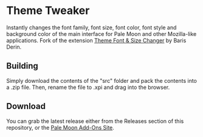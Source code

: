 # Theme Tweaker

Instantly changes the font family, font size, font color, font style and background color of the main interface for Pale Moon and other Mozilla-like applications. Fork of the extension [Theme Font & Size Changer](https://addons.mozilla.org/firefox/addon/theme-font-size-changer/) by Baris Derin.

## Building
Simply download the contents of the "src" folder  and pack the contents into a .zip file. Then, rename the file to .xpi and drag into the browser.

## Download
You can grab the latest release either from the Releases section of this repository, or the [Pale Moon Add-Ons Site](https://addons.palemoon.org/addon/theme-tweaker/).
